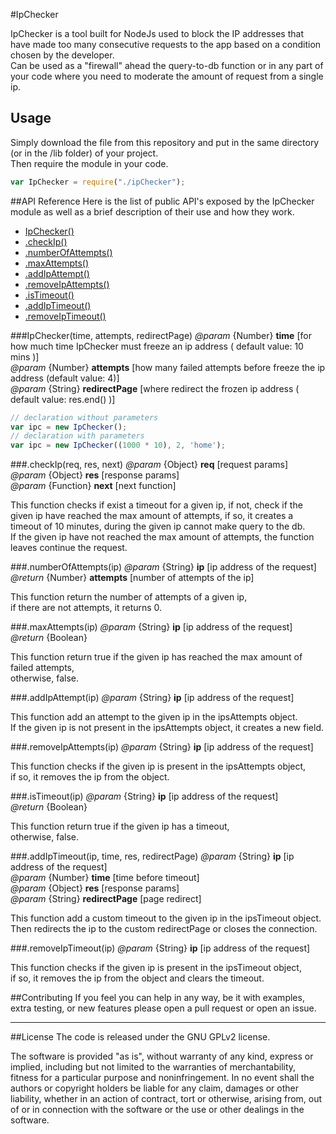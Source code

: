 #IpChecker

IpChecker is a tool built for NodeJs used to block the IP addresses that have made too many consecutive requests to the app based on a condition chosen by the developer.  
Can be used as a "firewall" ahead the query-to-db function or in any part of your code where you need to moderate the amount of request from a single ip.

## Usage
Simply download the file from this repository and put in the same directory (or in the /lib folder) of your project.  
Then require the module in your code.
```Javascript
var IpChecker = require("./ipChecker");
```

##API Reference
Here is the list of public API's exposed by the IpChecker module as well as a brief description of their use and how they work.

- <a href="#IpChecker">IpChecker()</a>
- <a href="#checkIp">.checkIp()</a>
- <a href="#numberOfAttempts">.numberOfAttempts()</a>
- <a href="#maxAttempts">.maxAttempts()</a>
- <a href="#addIpAttempt">.addIpAttempt()</a>
- <a href="#removeIpAttempts">.removeIpAttempts()</a>
- <a href="#isTimeout">.isTimeout()</a>
- <a href="#addIpTimeout">.addIpTimeout()</a>
- <a href="#removeIpTimeout">.removeIpTimeout()</a>

###IpChecker(time, attempts, redirectPage) <a name="IpChecker"></a>
*@param*  {Number}   **time**  [for how much time IpChecker must freeze an ip address ( default value: 10 mins )]  
*@param*  {Number}   **attempts**  [how many failed attempts before freeze the ip address (default value: 4)]   
*@param*  {String} **redirectPage** [where redirect the frozen ip address ( default value: res.end() )]

```Javascript
// declaration without parameters
var ipc = new IpChecker();
// declaration with parameters
var ipc = new IpChecker((1000 * 10), 2, 'home');
```

###.checkIp(req, res, next) <a name="checkIp"></a>
*@param*  {Object}   **req**  [request params]  
*@param*  {Object}   **res**  [response params]  
*@param*  {Function} **next** [next function]

This function checks if exist a timeout for a given ip, if not, check if the given ip  have reached the max amount of attempts, if so, it creates a timeout of 10 minutes, during the given ip cannot make query to the db.  
If the given ip have not reached the max amount of attempts, the function leaves continue the request. 

###.numberOfAttempts(ip) <a name="numberOfAttempts"></a>
*@param*  {String} **ip**        [ip address of the request]  
*@return* {Number} **attempts**  [number of attempts of the ip]

This function return the number of attempts of a given ip,  
if there are not attempts, it returns 0.

###.maxAttempts(ip) <a name="maxAttempts"></a>
*@param*  {String}   **ip**   [ip address of the request]  
*@return* {Boolean}

This function return true if the given ip has reached the max amount of failed attempts,  
otherwise, false.

###.addIpAttempt(ip) <a name="addIpAttempt"></a>
*@param* {String} **ip** [ip address of the request]

This function add an attempt to the given ip in the ipsAttempts object.  
If the given ip is not present in the ipsAttempts object, it creates a new field.

###.removeIpAttempts(ip) <a name="removeIpAttempts"></a>
*@param*  {String}   **ip**   [ip address of the request]  

This function checks if the given ip is present in the ipsAttempts object,  
if so, it removes the ip from the object.

###.isTimeout(ip) <a name="isTimeout"></a>
*@param*  {String}   **ip**   [ip address of the request]  
*@return* {Boolean}

This function return true if the given ip has a timeout,  
otherwise, false.

###.addIpTimeout(ip, time, res, redirectPage) <a name="addIpTimeout"></a>
*@param* {String} **ip**            [ip address of the request]  
*@param* {Number} **time**          [time before timeout]  
*@param* {Object} **res**           [response params]  
*@param* {String} **redirectPage**  [page redirect] 

This function add a custom timeout to the given ip in the ipsTimeout object.  
Then redirects the ip to the custom redirectPage or closes the connection.

###.removeIpTimeout(ip) <a name="removeIpTimeout"></a>
*@param*  {String}   **ip**   [ip address of the request]  

This function checks if the given ip is present in the ipsTimeout object,  
if so, it removes the ip from the object and clears the timeout.

##Contributing
If you feel you can help in any way, be it with examples, extra testing, or new features please open a pull request or open an issue.

______________________________________________________________________________________________________________________
##License
The code is released under the GNU GPLv2 license.

The software is provided "as is", without warranty of any kind, express or implied, including but not limited to the warranties of merchantability, fitness for a particular purpose and noninfringement. In no event shall the authors or copyright holders be liable for any claim, damages or other liability, whether in an action of contract, tort or otherwise, arising from, out of or in connection with the software or the use or other dealings in the software.
